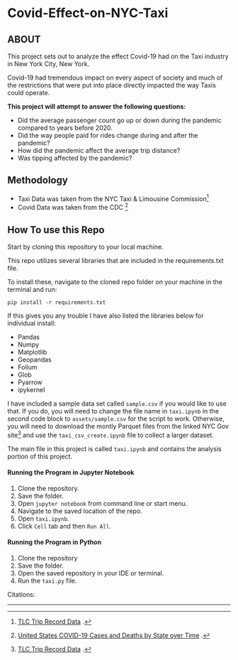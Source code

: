 # Covid-Effect-on-NYC-Taxi

## ABOUT

This project sets out to analyze the effect Covid-19 had on the Taxi industry in New York City, New York.

Covid-19 had tremendous impact on every aspect of society and much of the restrictions that were put into place directly impacted the way Taxis could operate.

**This project will attempt to answer the following questions:**

- Did the average passenger count go up or down during the pandemic compared to years before 2020.
- Did the way people paid for rides change during and after the pandemic?
- How did the pandemic affect the average trip distance?
- Was tipping affected by the pandemic?

## Methodology

- Taxi Data was taken from the NYC Taxi & Limousine Commission[^1]
- Covid Data was taken from the CDC [^2]

## How To use this Repo

Start by cloning this repository to your local machine.

This repo utilizes several libraries that are included in the requirements.txt file.

To install these, navigate to the cloned repo folder on your machine in the terminal and run:

    pip install -r requirements.txt

If this gives you any trouble I have also listed the libraries below for individual install:

- Pandas
- Numpy
- Matplotlib
- Geopandas
- Folium
- Glob
- Pyarrow
- ipykernel

I have included a sample data set called `sample.csv` if you would like to use that. If you do, you will need to change the file name in `taxi.ipynb` in the second code block to `assets/sample.csv` for the script to work. Otherwise, you will need to download the montly Parquet files from the linked NYC Gov site[^1] and use the `taxi_csv_create.ipynb` file to collect a larger dataset.

The main file in this project is called `taxi.ipynb` and contains the analysis portion of this project.

#### Running the Program in Jupyter Notebook

1. Clone the repository.
2. Save the folder.
3. Open `jupyter notebook` from command line or start menu.
4. Navigate to the saved location of the repo.
5. Open `taxi.ipynb`.
6. Click `Cell` tab and then `Run All`.

#### Running the Program in Python

1. Clone the repository
2. Save the folder.
3. Open the saved repository in your IDE or terminal.
4. Run the `taxi.py` file.

Citations:

[^1]:
    [TLC Trip Record Data](https://www.nyc.gov/site/tlc/about/tlc-trip-record-data.page)
    .

[^2]:
    [United States COVID-19 Cases and Deaths by State over Time](https://data.cdc.gov/Case-Surveillance/United-States-COVID-19-Cases-and-Deaths-by-State-o/9mfq-cb36)
    .

[^3]: [Covid-19 Timeline](https://www.cdc.gov/museum/timeline/covid19.html)

---
